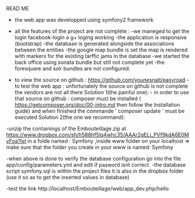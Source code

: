 READ ME
- the web app was developped using symfony2 framework
- all the features of the project are not complete :
		-we maneged to get the login facebook-login a g+ loging working
		-the application is responsive (bootstrap)
		-the database is generated alongside the associations between the entities
		-the google map bundle is set the map is rendered with markers for the existing tarffic jams in the database 
		-we started the back office using sonata bundle but still not complete yet
		-the foresquare and solr bundles are not configured.
		
- to view the source on github : https://github.com/younesnait/easyroad
-to test the web app :
  unfortunately the source on github is not complete the vendors are not all there
	Solution 1(the painful one):
		- in order to use that source on github : composer must be installed ( https://getcomposer.org/doc/00-intro.md then follow the Installation guide)
			and when finished the commande ' composer update ' must be executed
	Solution 2(the one we recommand):
	
-unzip the containings of the Embouteillage.zip at https://www.dropbox.com/sh/h588hf5lq4whc35/AAAr2gELj_PVf9kdA6E0MvFoa?lst
in a folde named : Symfony ,inside www folder on your localhost 
	=> make sure that the folder you create in your www is named: Symfony

		
-when above is done to verify the database configuration go into the file app/config/parameters.yml and edit if pasword isnt correct.
-the database script symfony.sql is within the project files it is also in the dropbox folder (use it so as to get the inserted values in database)

-test the link http://localhost/Embouteillage/web/app_dev.php/hello 



